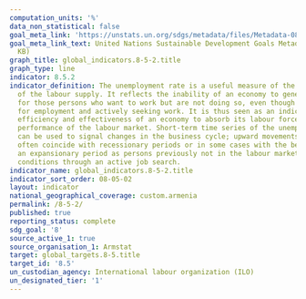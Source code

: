 ```yaml
---
computation_units: '%'
data_non_statistical: false
goal_meta_link: 'https://unstats.un.org/sdgs/metadata/files/Metadata-08-05-02.pdf '
goal_meta_link_text: United Nations Sustainable Development Goals Metadata (PDF 383
  KB)
graph_title: global_indicators.8-5-2.title
graph_type: line
indicator: 8.5.2
indicator_definition: The unemployment rate is a useful measure of the underutilization
  of the labour supply. It reflects the inability of an economy to generate employment
  for those persons who want to work but are not doing so, even though they are available
  for employment and actively seeking work. It is thus seen as an indicator of the
  efficiency and effectiveness of an economy to absorb its labour force and of the
  performance of the labour market. Short-term time series of the unemployment rate
  can be used to signal changes in the business cycle; upward movements in the indicator
  often coincide with recessionary periods or in some cases with the beginning of
  an expansionary period as persons previously not in the labour market begin to test
  conditions through an active job search.
indicator_name: global_indicators.8-5-2.title
indicator_sort_order: 08-05-02
layout: indicator
national_geographical_coverage: custom.armenia
permalink: /8-5-2/
published: true
reporting_status: complete
sdg_goal: '8'
source_active_1: true
source_organisation_1: Armstat
target: global_targets.8-5.title
target_id: '8.5'
un_custodian_agency: International labour organization (ILO)
un_designated_tier: '1'
---
```

